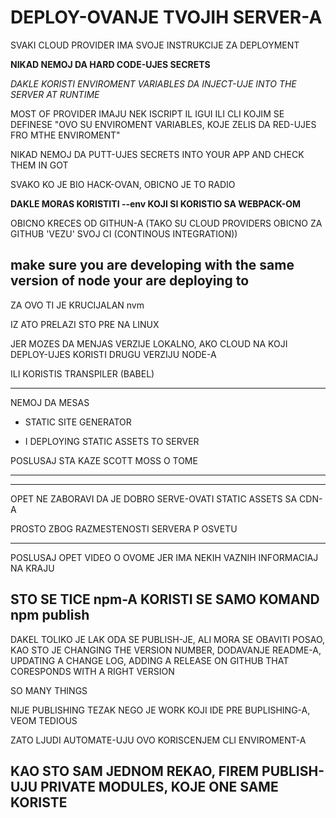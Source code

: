 # DEPLOY-OVANJE TVOJIH SERVER-A

SVAKI CLOUD PROVIDER IMA SVOJE INSTRUKCIJE ZA DEPLOYMENT

**NIKAD NEMOJ DA HARD CODE-UJES SECRETS**

*DAKLE KORISTI ENVIROMENT VARIABLES DA INJECT-UJE INTO THE SERVER AT RUNTIME*

MOST OF PROVIDER IMAJU NEK ISCRIPT IL IGUI ILI CLI KOJIM SE DEFINESE "OVO SU ENVIROMENT VARIABLES, KOJE ZELIS DA RED-UJES FRO MTHE ENVIROMENT"

NIKAD NEMOJ DA PUTT-UJES SECRETS INTO YOUR APP AND CHECK THEM IN GOT

SVAKO KO JE BIO HACK-OVAN, OBICNO JE TO RADIO

**DAKLE MORAS KORISTITI --env KOJI SI KORISTIO SA WEBPACK-OM**

OBICNO KRECES OD GITHUN-A (TAKO SU CLOUD PROVIDERS OBICNO ZA GITHUB 'VEZU' SVOJ CI (CONTINOUS INTEGRATION))

## make sure you are developing with the same version of node your are deploying to

ZA OVO TI JE KRUCIJALAN nvm

IZ ATO PRELAZI STO PRE NA LINUX

JER MOZES DA MENJAS VERZIJE LOKALNO, AKO CLOUD NA KOJI DEPLOY-UJES KORISTI DRUGU VERZIJU NODE-A

ILI KORISTIS TRANSPILER (BABEL)

******

NEMOJ DA MESAS 

- STATIC SITE GENERATOR

- I DEPLOYING STATIC ASSETS TO SERVER

POSLUSAJ STA KAZE SCOTT MOSS O TOME

******

******

OPET NE ZABORAVI DA JE DOBRO SERVE-OVATI STATIC ASSETS SA CDN-A

PROSTO ZBOG RAZMESTENOSTI SERVERA P OSVETU

******

POSLUSAJ OPET VIDEO O OVOME JER IMA NEKIH VAZNIH INFORMACIAJ NA KRAJU

## STO SE TICE npm-A KORISTI SE SAMO KOMAND npm publish

DAKEL TOLIKO JE LAK ODA SE PUBLISH-JE, ALI MORA SE OBAVITI POSAO, KAO STO JE CHANGING THE VERSION NUMBER, DODAVANJE README-A, UPDATING A CHANGE LOG, ADDING A RELEASE ON GITHUB THAT CORESPONDS WITH A RIGHT VERSION

SO MANY THINGS

NIJE PUBLISHING TEZAK NEGO JE WORK KOJI IDE PRE BUPLISHING-A, VEOM TEDIOUS

ZATO LJUDI AUTOMATE-UJU OVO KORISCENJEM CLI ENVIROMENT-A

## KAO STO SAM JEDNOM REKAO, FIREM PUBLISH-UJU PRIVATE MODULES, KOJE ONE SAME KORISTE